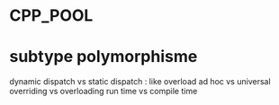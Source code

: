 # CPP_POOL

#                        subtype polymorphisme
dynamic dispatch            vs                      static dispatch : like overload
ad hoc                      vs                      universal
overriding                  vs                      overloading
run time                    vs                      compile time
